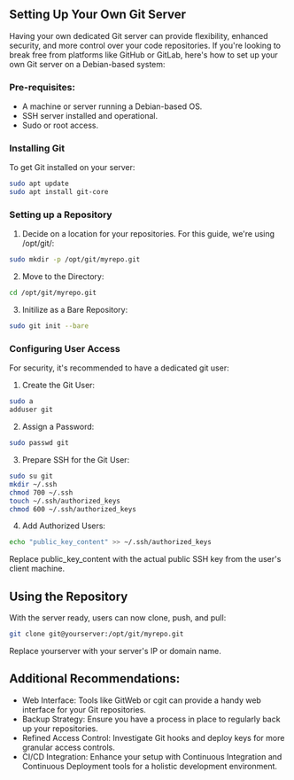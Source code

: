 ## Setting Up Your Own Git Server

Having your own dedicated Git server can provide flexibility, enhanced security, and more control over your code repositories. If you're looking to break free from platforms like GitHub or GitLab, here's how to set up your own Git server on a Debian-based system:

### Pre-requisites:

- A machine or server running a Debian-based OS.
- SSH server installed and operational.
- Sudo or root access.

### Installing Git

To get Git installed on your server:

```bash
sudo apt update
sudo apt install git-core
```

### Setting up a Repository

1. Decide on a location for your repositories. For this guide, we're using /opt/git/:

```bash
sudo mkdir -p /opt/git/myrepo.git
```

2. Move to the Directory:

```bash
cd /opt/git/myrepo.git
```

3. Initilize as a Bare Repository:

```bash
sudo git init --bare
```

### Configuring User Access

For security, it's recommended to have a dedicated git user:

1. Create the Git User:

```bash
sudo a
adduser git
```

2. Assign a Password:

```bash
sudo passwd git
```

3. Prepare SSH for the Git User:

```bash
sudo su git
mkdir ~/.ssh
chmod 700 ~/.ssh
touch ~/.ssh/authorized_keys
chmod 600 ~/.ssh/authorized_keys
```

4. Add Authorized Users:

```bash
echo "public_key_content" >> ~/.ssh/authorized_keys
```

Replace public_key_content with the actual public SSH key from the user's client machine.

## Using the Repository

With the server ready, users can now clone, push, and pull:

```bash
git clone git@yourserver:/opt/git/myrepo.git
```

Replace yourserver with your server's IP or domain name.

## Additional Recommendations:

- Web Interface: Tools like GitWeb or cgit can provide a handy web interface for your Git repositories.
- Backup Strategy: Ensure you have a process in place to regularly back up your repositories.
- Refined Access Control: Investigate Git hooks and deploy keys for more granular access controls.
- CI/CD Integration: Enhance your setup with Continuous Integration and Continuous Deployment tools for a holistic development environment.
